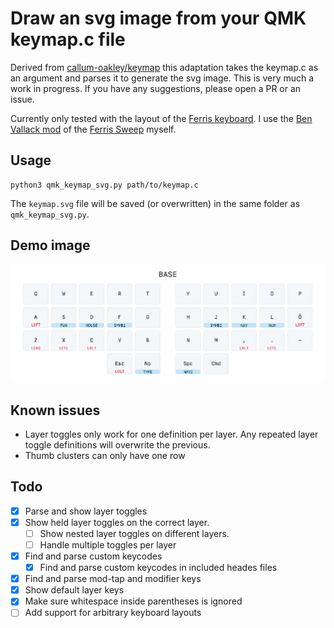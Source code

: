 # Draw an svg image from your QMK keymap.c file
Derived from [callum-oakley/keymap](https://github.com/callum-oakley/keymap) this adaptation takes the keymap.c as an argument and parses it to generate the svg image. This is very much a work in progress. If you have any suggestions, please open a PR or an issue.

Currently only tested with the layout of the [Ferris keyboard](https://github.com/davidphilipbarr/Sweep). I use the [Ben Vallack mod](https://github.com/benvallack/Ferris-Sweep-Tweaked) of the [Ferris Sweep](https://github.com/davidphilipbarr/Sweep) myself.

## Usage
```
python3 qmk_keymap_svg.py path/to/keymap.c
```
The `keymap.svg` file will be saved (or overwritten) in the same folder as `qmk_keymap_svg.py`. 

## Demo image
![Demo of how the output may look](demo.png)

## Known issues
- Layer toggles only work for one definition per layer. Any repeated layer toggle definitions will overwrite the previous.
- Thumb clusters can only have one row

## Todo
- [X] Parse and show layer toggles
- [X] Show held layer toggles on the correct layer. 
  - [ ] Show nested layer toggles on different layers.
  - [ ] Handle multiple toggles per layer
- [X] Find and parse custom keycodes
  - [X] Find and parse custom keycodes in included heades files
- [X] Find and parse mod-tap and modifier keys
- [X] Show default layer keys
- [X] Make sure whitespace inside parentheses is ignored
- [ ] Add support for arbitrary keyboard layouts